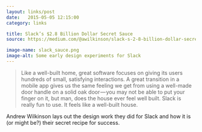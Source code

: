 ```yaml
---
layout: links/post
date:   2015-05-05 12:15:00
category: links

title: Slack’s $2.8 Billion Dollar Secret Sauce
source: https://medium.com/@awilkinson/slack-s-2-8-billion-dollar-secret-sauce-5c5ec7117908

image-name: slack_sauce.png
image-alt: Some early design experiments for Slack
---
```


> Like a well-built home, great software focuses on giving its users hundreds of small, satisfying interactions. A great transition in a mobile app gives us the same feeling we get from using a well-made door handle on a solid oak door — you may not be able to put your finger on it, but man, does the house ever feel well built. Slack is really fun to use. It feels like a well-built house.

Andrew Wilkinson lays out the design work they did for Slack and how it is (or might be?) their secret recipe for success.

